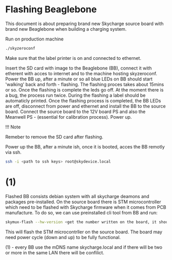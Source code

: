 # Flashing Beaglebone

This document is about preparing brand new Skycharge source board with brand new Beaglebone when building a charging system.

Run on production machine
```bash
./skyzeroconf 
```
Make sure that the label printer is on and connected to ethernet.
<!-- TODO add more info about the script, why, what for, what does it do -->

Insert the SD card with image to the Beaglebone (BB), connect it with etherent with acces to internet and to the machine hosting skyzeroconf.
Power the BB up, after a minute or so all blue LEDs on BB should start 'walking' back and forth - flashing. The flashing proces takes about 15mins or so. Once the flashing is complete the leds go off. At the moment there is a bug, the process run twice. During the flashing a label should be automaticly printed. Once the flashing process is completed, the BB LEDs are off, disconnect from power and ethernet and install the BB to the source board. Connect the source board to the 12V board PS and also the Meanwell PS - (essential for calibration process). Power up.

!!! Note

  Remeber to remove the SD card after flashing.

Power up the BB, after a minute ish, once it is booted, acces the BB remotly via ssh.

```bash
ssh -i <path to ssh keys> root@skydevice.local
```

# (1)

Flashed BB consists debian system with all skycharge deamons and packages pre-installed. On the source board there is STM microcontroller which need to be flashed with Skycharge firmware when it comes from PCB manufacture. 
To do so, we can use preinstalled cli tool from BB and run:
```bash
skymux-flash --hw-version <get the number written on the board, it should be 1.3, so specify 1.3.0>
```
This will flash the STM microcontrller on the source board. The board may need power cycle (down and up) to be fully functional.

(1) - every BB use the mDNS name skycharge.local and if there will be two or more in the same LAN there will be confilict.
<!-- TODO format as warning note?  -->



